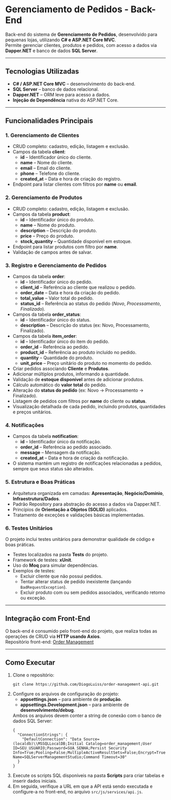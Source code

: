 <h1>Gerenciamento de Pedidos - Back-End</h1>

<p>Back-end do sistema de <strong>Gerenciamento de Pedidos</strong>, desenvolvido para pequenas lojas, utilizando <strong>C# e ASP.NET Core MVC</strong>.<br>
Permite gerenciar clientes, produtos e pedidos, com acesso a dados via <strong>Dapper.NET</strong> e banco de dados <strong>SQL Server</strong>.</p>

<hr>

<h2>Tecnologias Utilizadas</h2>
<ul>
  <li><strong>C# / ASP.NET Core MVC</strong> – desenvolvimento do back-end.</li>
  <li><strong>SQL Server</strong> – banco de dados relacional.</li>
  <li><strong>Dapper.NET</strong> – ORM leve para acesso a dados.</li>
  <li><strong>Injeção de Dependência</strong> nativa do ASP.NET Core.</li>
</ul>

<hr>

<h2>Funcionalidades Principais</h2>

<h3>1. Gerenciamento de Clientes</h3>
<ul>
  <li>CRUD completo: cadastro, edição, listagem e exclusão.</li>
  <li>Campos da tabela <strong>client</strong>:
    <ul>
      <li><strong>id</strong> – Identificador único do cliente.</li>
      <li><strong>name</strong> – Nome do cliente.</li>
      <li><strong>email</strong> – Email do cliente.</li>
      <li><strong>phone</strong> – Telefone do cliente.</li>
      <li><strong>created_at</strong> – Data e hora de criação do registro.</li>
    </ul>
  </li>
  <li>Endpoint para listar clientes com filtros por <strong>name</strong> ou <strong>email</strong>.</li>
</ul>

<h3>2. Gerenciamento de Produtos</h3>
<ul>
  <li>CRUD completo: cadastro, edição, listagem e exclusão.</li>
  <li>Campos da tabela <strong>product</strong>:
    <ul>
      <li><strong>id</strong> – Identificador único do produto.</li>
      <li><strong>name</strong> – Nome do produto.</li>
      <li><strong>description</strong> – Descrição do produto.</li>
      <li><strong>price</strong> – Preço do produto.</li>
      <li><strong>stock_quantity</strong> – Quantidade disponível em estoque.</li>
    </ul>
  </li>
  <li>Endpoint para listar produtos com filtro por <strong>name</strong>.</li>
  <li>Validação de campos antes de salvar.</li>
</ul>

<h3>3. Registro e Gerenciamento de Pedidos</h3>
<ul>
  <li>Campos da tabela <strong>order</strong>:
    <ul>
      <li><strong>id</strong> – Identificador único do pedido.</li>
      <li><strong>client_id</strong> – Referência ao cliente que realizou o pedido.</li>
      <li><strong>order_date</strong> – Data e hora da criação do pedido.</li>
      <li><strong>total_value</strong> – Valor total do pedido.</li>
      <li><strong>status_id</strong> – Referência ao status do pedido (<em>Novo</em>, <em>Processamento</em>, <em>Finalizado</em>).</li>
    </ul>
  </li>

  <li>Campos da tabela <strong>order_status</strong>:
    <ul>
      <li><strong>id</strong> – Identificador único do status.</li>
      <li><strong>description</strong> – Descrição do status (ex: Novo, Processamento, Finalizado).</li>
    </ul>
  </li>

  <li>Campos da tabela <strong>item_order</strong>:
    <ul>
      <li><strong>id</strong> – Identificador único do item do pedido.</li>
      <li><strong>order_id</strong> – Referência ao pedido.</li>
      <li><strong>product_id</strong> – Referência ao produto incluído no pedido.</li>
      <li><strong>quantity</strong> – Quantidade do produto.</li>
      <li><strong>unit_price</strong> – Preço unitário do produto no momento do pedido.</li>
    </ul>
  </li>

  <li>Criar pedidos associando <strong>Cliente</strong> e <strong>Produtos</strong>.</li>
  <li>Adicionar múltiplos produtos, informando a quantidade.</li>
  <li>Validação de <strong>estoque disponível</strong> antes de adicionar produtos.</li>
  <li>Cálculo automático do <strong>valor total</strong> do pedido.</li>
  <li>Alteração do <strong>status do pedido</strong> (ex: Novo → Processamento → Finalizado).</li>
  <li>Listagem de pedidos com filtros por <strong>name</strong> do cliente ou <strong>status</strong>.</li>
  <li>Visualização detalhada de cada pedido, incluindo produtos, quantidades e preços unitários.</li>
</ul>

<h3>4. Notificações</h3>
<ul>
  <li>Campos da tabela <strong>notification</strong>:
    <ul>
      <li><strong>id</strong> – Identificador único da notificação.</li>
      <li><strong>order_id</strong> – Referência ao pedido associado.</li>
      <li><strong>message</strong> – Mensagem da notificação.</li>
      <li><strong>created_at</strong> – Data e hora de criação da notificação.</li>
    </ul>
  </li>
  <li>O sistema mantém um registro de notificações relacionadas a pedidos, sempre que seus status são alterados.</li>
</ul>

<h3>5. Estrutura e Boas Práticas</h3>
<ul>
  <li>Arquitetura organizada em camadas: <strong>Apresentação</strong>, <strong>Negócio/Domínio</strong>, <strong>Infraestrutura/Dados</strong>.</li>
  <li>Padrão Repository para abstração do acesso a dados via Dapper.NET.</li>
  <li>Princípios de <strong>Orientação a Objetos (SOLID)</strong> aplicados.</li>
  <li>Tratamento de exceções e validações básicas implementadas.</li>
</ul>

<h3>6. Testes Unitários</h3>
<p>O projeto inclui testes unitários para demonstrar qualidade de código e boas práticas.</p>
<ul>
  <li>Testes localizados na pasta <strong>Tests</strong> do projeto.</li>
  <li>Framework de testes: <strong>xUnit</strong>.</li>
  <li>Uso do <strong>Moq</strong> para simular dependências.</li>
  <li>Exemplos de testes:
    <ul>
      <li>Excluir cliente que não possui pedidos.</li>
      <li>Tentar alterar status de pedido inexistente (lançando <code>BadRequestException</code>).</li>
      <li>Excluir produto com ou sem pedidos associados, verificando retorno ou exceção.</li>
    </ul>
  </li>
</ul>

<hr>

<h2>Integração com Front-End</h2>
<p>O back-end é consumido pelo front-end do projeto, que realiza todas as operações de CRUD via <strong>HTTP usando Axios</strong>.<br>
Repositório front-end: <a href="https://github.com/DiogoLuiss/order-management-web">Order Management</a></p>

<hr>

<h2>Como Executar</h2>
<ol>
  <li>
    Clone o repositório:<br>
    <pre><code>git clone https://github.com/DiogoLuiss/order-management-api.git</code></pre>
  </li>
  <li>
    Configure os arquivos de configuração do projeto:
    <ul>
      <li><strong>appsettings.json</strong> – para ambiente de <strong>produção</strong>.</li>
      <li><strong>appsettings.Development.json</strong> – para ambiente de <strong>desenvolvimento/debug</strong>.</li>
    </ul>
    Ambos os arquivos devem conter a string de conexão com o banco de dados SQL Server:
    <pre><code>{
  "ConnectionStrings": {
    "DefaultConnection": "Data Source=(localdb)\\MSSQLLocalDB;Initial Catalog=order_management;User ID=SEU_USUARIO;Password=SUA_SENHA;Persist Security Info=True;Pooling=False;MultipleActiveResultSets=False;Encrypt=True;TrustServerCertificate=False;Application Name=SQLServerManagementStudio;Command Timeout=30"
  }
}</code></pre>
  </li>
  <li>Execute os scripts SQL disponíveis na pasta <strong>Scripts</strong> para criar tabelas e inserir dados iniciais.</li>
  <li>Em seguida, verifique a URL em que a API está sendo executada e configure-a no front-end, no arquivo <code>src/js/services/api.js</code>.</li>
</ol>
